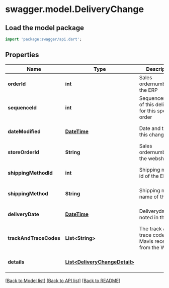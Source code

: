 # swagger.model.DeliveryChange

## Load the model package
```dart
import 'package:swagger/api.dart';
```

## Properties
Name | Type | Description | Notes
------------ | ------------- | ------------- | -------------
**orderId** | **int** | Sales ordernumber of the ERP | [optional] [default to null]
**sequenceId** | **int** | Sequencenumber of this delivery for this specific order | [optional] [default to null]
**dateModified** | [**DateTime**](DateTime.md) | Date and time of this change | [optional] [default to null]
**storeOrderId** | **String** | Sales ordernumber of the webshop | [optional] [default to null]
**shippingMethodId** | **int** | Shipping method id of the ERP | [optional] [default to null]
**shippingMethod** | **String** | Shipping method name of the ERP | [optional] [default to null]
**deliveryDate** | [**DateTime**](DateTime.md) | Deliverydate as noted in the ERP | [optional] [default to null]
**trackAndTraceCodes** | **List&lt;String&gt;** | The track and trace codes as Mavis received from the WMS | [optional] [default to []]
**details** | [**List&lt;DeliveryChangeDetail&gt;**](DeliveryChangeDetail.md) |  | [optional] [default to []]

[[Back to Model list]](../README.md#documentation-for-models) [[Back to API list]](../README.md#documentation-for-api-endpoints) [[Back to README]](../README.md)



